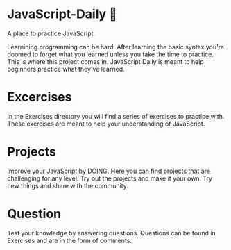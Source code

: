 # JavaScript-Daily 📅
A place to practice JavaScript. 

Learnining programming can be hard. After learning the basic syntax you're doomed to forget what you learned unless you take the time to practice. 
This is where this project comes in. 
JavaScript Daily is meant to help beginners practice what they've learned.

# Excercises
In the Exercises directory you will find a series of exercises to practice with. These exercises are meant to help your understanding of JavaScript.

# Projects
Improve your JavaScript by DOING. Here you can find projects that are challenging for any level. Try out the projects and make it your own. Try new things and share with the community.

# Question
Test your knowledge by answering questions. Questions can be found in Exercises and are in the form of comments.
